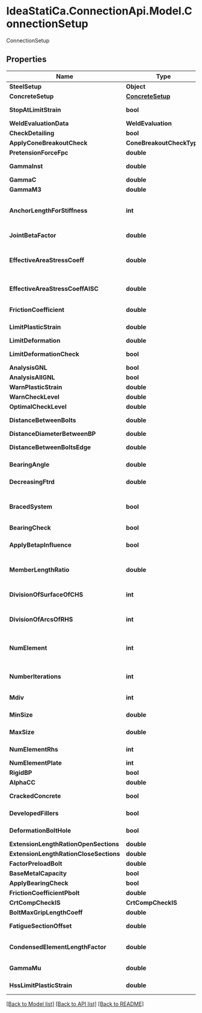 # IdeaStatiCa.ConnectionApi.Model.ConnectionSetup
ConnectionSetup

## Properties

Name | Type | Description | Notes
------------ | ------------- | ------------- | -------------
**SteelSetup** | **Object** | ISteelSetup | [optional] 
**ConcreteSetup** | [**ConcreteSetup**](ConcreteSetup.md) |  | [optional] 
**StopAtLimitStrain** | **bool** | Stop analysis when the limit strain is reached. | [optional] 
**WeldEvaluationData** | **WeldEvaluation** |  | [optional] 
**CheckDetailing** | **bool** | Perform check of bolt positions | [optional] 
**ApplyConeBreakoutCheck** | **ConeBreakoutCheckType** |  | [optional] 
**PretensionForceFpc** | **double** | Pretension force fpc &#x3D; k * fub * As | [optional] 
**GammaInst** | **double** | Partial safety factor of instalation safety | [optional] 
**GammaC** | **double** | Partial safety factor of concrete | [optional] 
**GammaM3** | **double** | Preloaded bolts safety factor | [optional] 
**AnchorLengthForStiffness** | **int** | Length of anchor to define the anchor stiffness in analysis model, as a multiple of anchor diameter (E A /n * [d]) | [optional] 
**JointBetaFactor** | **double** | Joint coefficient βj - Used for Fjd calculation | [optional] 
**EffectiveAreaStressCoeff** | **double** | Effective area is taken from intersection of stress area and area of joined items according to EN1993-1-8 art. 6.2.5 | [optional] 
**EffectiveAreaStressCoeffAISC** | **double** | Effective area stress coefficient - Concrete loaded area: Stress cut-off is set for AISC | [optional] 
**FrictionCoefficient** | **double** | Coefficient of friction between base plate and concrete block | [optional] 
**LimitPlasticStrain** | **double** | Limit of plastic strain used in 2D plate element check | [optional] 
**LimitDeformation** | **double** | Limit deformation on closed sections | [optional] 
**LimitDeformationCheck** | **bool** | Limit deformation on closed sections check or not | [optional] 
**AnalysisGNL** | **bool** | Analysis with GNL | [optional] 
**AnalysisAllGNL** | **bool** | Analysis with All GNL | [optional] 
**WarnPlasticStrain** | **double** | Warning plastic strain | [optional] 
**WarnCheckLevel** | **double** | Warning check level | [optional] 
**OptimalCheckLevel** | **double** | Optimal check level | [optional] 
**DistanceBetweenBolts** | **double** | Limit distance between bolts as a multiple of bolt diameter | [optional] 
**DistanceDiameterBetweenBP** | **double** | Anchor pitch | [optional] 
**DistanceBetweenBoltsEdge** | **double** | Limit distance between bolt and plate edge as a multiple of bolt diameter | [optional] 
**BearingAngle** | **double** | Load distribution angle of concrete block in calculation of factor Kj | [optional] 
**DecreasingFtrd** | **double** | Decreasing Ftrd of anchors. Worse quality influence | [optional] 
**BracedSystem** | **bool** | Consider the frame system as braced for stiffness calculation. Braced system reduces horizontal displacements. | [optional] 
**BearingCheck** | **bool** | Apply bearing check including αb | [optional] 
**ApplyBetapInfluence** | **bool** | Apply βp influence in bolt shear resistance. ΕΝ 1993-1-8 chapter 3.6.1 (12) | [optional] 
**MemberLengthRatio** | **double** | A multiple of cross-section height to determine the default length of member | [optional] 
**DivisionOfSurfaceOfCHS** | **int** | Number of straight lines to substitute circle of circular tube in analysis model | [optional] 
**DivisionOfArcsOfRHS** | **int** | Number of straight lines to substitute corner arc of rectangular tubes in analysis model | [optional] 
**NumElement** | **int** | Ratio of length of decisive plate edge and Elements on edge count determines the average size of mesh element | [optional] 
**NumberIterations** | **int** | More iterations helps to find better solutions in contact elements but increases calculation time | [optional] 
**Mdiv** | **int** | Number of iteration steps to evaluate analysis divergence | [optional] 
**MinSize** | **double** | Minimal size of generated finite mesh element | [optional] 
**MaxSize** | **double** | Maximal size of generated finite mesh element | [optional] 
**NumElementRhs** | **int** | Number of mesh elements in RHS height | [optional] 
**NumElementPlate** | **int** | Number of mesh elements on plates | [optional] 
**RigidBP** | **bool** | True if rigid base plate is considered | [optional] 
**AlphaCC** | **double** | Long-term effect on fcd | [optional] 
**CrackedConcrete** | **bool** | True if cracked concrete is considered | [optional] 
**DevelopedFillers** | **bool** | True if developed fillers is considered | [optional] 
**DeformationBoltHole** | **bool** | True if bolt hole deformation is considered | [optional] 
**ExtensionLengthRationOpenSections** | **double** | ExtensionLengthRationOpenSections | [optional] 
**ExtensionLengthRationCloseSections** | **double** | ExtensionLengthRationCloseSections | [optional] 
**FactorPreloadBolt** | **double** | FactorPreloadBolt | [optional] 
**BaseMetalCapacity** | **bool** | BaseMetalCapacity | [optional] 
**ApplyBearingCheck** | **bool** | ApplyBearingCheck | [optional] 
**FrictionCoefficientPbolt** | **double** | Friction factor of slip-resistant joint | [optional] 
**CrtCompCheckIS** | **CrtCompCheckIS** |  | [optional] 
**BoltMaxGripLengthCoeff** | **double** | Max value of bolt grip | [optional] 
**FatigueSectionOffset** | **double** | Fatigue section Offset &#x3D; FatigueSectionOffset x Legsize | [optional] 
**CondensedElementLengthFactor** | **double** | Condensed element length factor (CEF). Condensed beam legth &#x3D; maxCssSize * CEF | [optional] 
**GammaMu** | **double** | Partial safety factor for Horizontal tying | [optional] 
**HssLimitPlasticStrain** | **double** | Limit plastic strain for high strength steel | [optional] 

[[Back to Model list]](../README.md#documentation-for-models) [[Back to API list]](../README.md#documentation-for-api-endpoints) [[Back to README]](../README.md)

